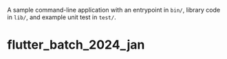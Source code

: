 A sample command-line application with an entrypoint in `bin/`, library code
in `lib/`, and example unit test in `test/`.
# flutter_batch_2024_jan
